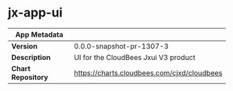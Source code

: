 # jx-app-ui

|App Metadata||
|---|---|
| **Version** | 0.0.0-snapshot-pr-1307-3 |
| **Description** | UI for the CloudBees Jxui V3 product |
| **Chart Repository** | https://charts.cloudbees.com/cjxd/cloudbees |

